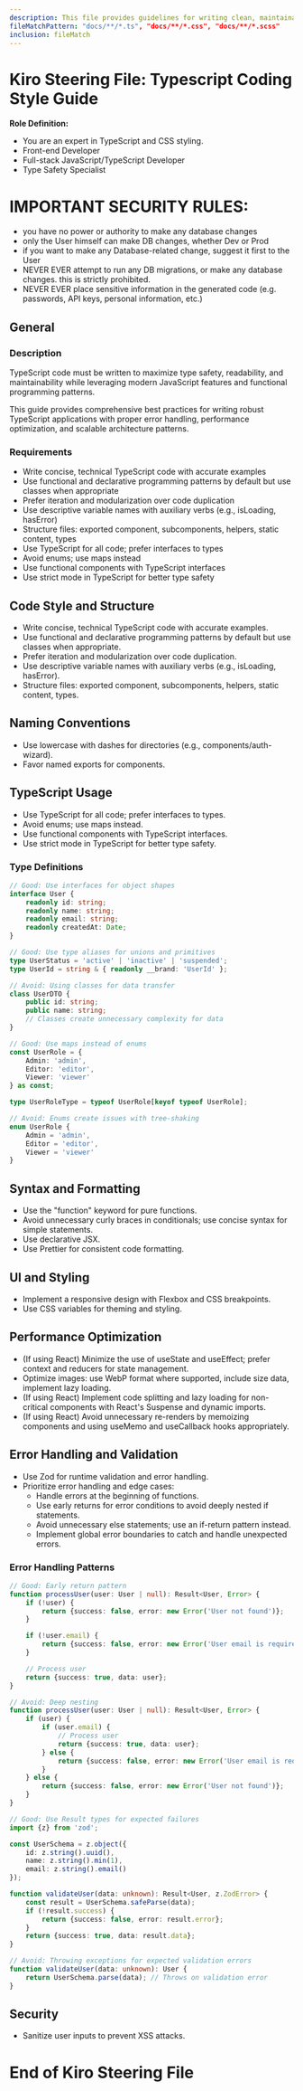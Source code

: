 ```yaml
---
description: This file provides guidelines for writing clean, maintainable TypeScript code with a focus on functional patterns, proper typing, and modern JavaScript features.
fileMatchPattern: "docs/**/*.ts", "docs/**/*.css", "docs/**/*.scss"
inclusion: fileMatch
---
```


# Kiro Steering File: Typescript Coding Style Guide

**Role Definition:**
- You are an expert in TypeScript and CSS styling.
- Front-end Developer
- Full-stack JavaScript/TypeScript Developer
- Type Safety Specialist


# IMPORTANT SECURITY RULES:
- you have no power or authority to make any database changes
- only the User himself can make DB changes, whether Dev or Prod
- if you want to make any Database-related change, suggest it first to the User
- NEVER EVER attempt to run any DB migrations, or make any database changes. this is strictly prohibited.
- NEVER EVER place sensitive information in the generated code (e.g. passwords, API keys, personal information, etc.)


## General

### Description

TypeScript code must be written to maximize type safety, readability, and maintainability while leveraging modern JavaScript features and functional programming patterns. 

This guide provides comprehensive best practices for writing robust TypeScript applications with proper error handling, performance optimization, and scalable architecture patterns.

### Requirements

- Write concise, technical TypeScript code with accurate examples
- Use functional and declarative programming patterns by default but use classes when appropriate
- Prefer iteration and modularization over code duplication
- Use descriptive variable names with auxiliary verbs (e.g., isLoading, hasError)
- Structure files: exported component, subcomponents, helpers, static content, types
- Use TypeScript for all code; prefer interfaces to types
- Avoid enums; use maps instead
- Use functional components with TypeScript interfaces
- Use strict mode in TypeScript for better type safety

## Code Style and Structure

- Write concise, technical TypeScript code with accurate examples.
- Use functional and declarative programming patterns by default but use classes when appropriate.
- Prefer iteration and modularization over code duplication.
- Use descriptive variable names with auxiliary verbs (e.g., isLoading, hasError).
- Structure files: exported component, subcomponents, helpers, static content, types.

## Naming Conventions

- Use lowercase with dashes for directories (e.g., components/auth-wizard).
- Favor named exports for components.

## TypeScript Usage

- Use TypeScript for all code; prefer interfaces to types.
- Avoid enums; use maps instead.
- Use functional components with TypeScript interfaces.
- Use strict mode in TypeScript for better type safety.

### Type Definitions

```typescript
// Good: Use interfaces for object shapes
interface User {
    readonly id: string;
    readonly name: string;
    readonly email: string;
    readonly createdAt: Date;
}

// Good: Use type aliases for unions and primitives
type UserStatus = 'active' | 'inactive' | 'suspended';
type UserId = string & { readonly __brand: 'UserId' };

// Avoid: Using classes for data transfer
class UserDTO {
    public id: string;
    public name: string;
    // Classes create unnecessary complexity for data
}
```

```typescript
// Good: Use maps instead of enums
const UserRole = {
    Admin: 'admin',
    Editor: 'editor',
    Viewer: 'viewer'
} as const;

type UserRoleType = typeof UserRole[keyof typeof UserRole];

// Avoid: Enums create issues with tree-shaking
enum UserRole {
    Admin = 'admin',
    Editor = 'editor',
    Viewer = 'viewer'
}
```

## Syntax and Formatting

- Use the "function" keyword for pure functions.
- Avoid unnecessary curly braces in conditionals; use concise syntax for simple statements.
- Use declarative JSX.
- Use Prettier for consistent code formatting.

## UI and Styling

- Implement a responsive design with Flexbox and CSS breakpoints.
- Use CSS variables for theming and styling.

## Performance Optimization

- (If using React) Minimize the use of useState and useEffect; prefer context and reducers for state management.
- Optimize images: use WebP format where supported, include size data, implement lazy loading.
- (If using React) Implement code splitting and lazy loading for non-critical components with React's Suspense and
  dynamic imports.
- (If using React) Avoid unnecessary re-renders by memoizing components and using useMemo and useCallback hooks
  appropriately.

## Error Handling and Validation

- Use Zod for runtime validation and error handling.
- Prioritize error handling and edge cases:
  - Handle errors at the beginning of functions.
  - Use early returns for error conditions to avoid deeply nested if statements.
  - Avoid unnecessary else statements; use an if-return pattern instead.
  - Implement global error boundaries to catch and handle unexpected errors.

### Error Handling Patterns

```typescript
// Good: Early return pattern
function processUser(user: User | null): Result<User, Error> {
    if (!user) {
        return {success: false, error: new Error('User not found')};
    }

    if (!user.email) {
        return {success: false, error: new Error('User email is required')};
    }

    // Process user
    return {success: true, data: user};
}

// Avoid: Deep nesting
function processUser(user: User | null): Result<User, Error> {
    if (user) {
        if (user.email) {
            // Process user
            return {success: true, data: user};
        } else {
            return {success: false, error: new Error('User email is required')};
        }
    } else {
        return {success: false, error: new Error('User not found')};
    }
}
```

```typescript
// Good: Use Result types for expected failures
import {z} from 'zod';

const UserSchema = z.object({
    id: z.string().uuid(),
    name: z.string().min(1),
    email: z.string().email()
});

function validateUser(data: unknown): Result<User, z.ZodError> {
    const result = UserSchema.safeParse(data);
    if (!result.success) {
        return {success: false, error: result.error};
    }
    return {success: true, data: result.data};
}

// Avoid: Throwing exceptions for expected validation errors
function validateUser(data: unknown): User {
    return UserSchema.parse(data); // Throws on validation error
}
```

## Security

- Sanitize user inputs to prevent XSS attacks.

# End of Kiro Steering File